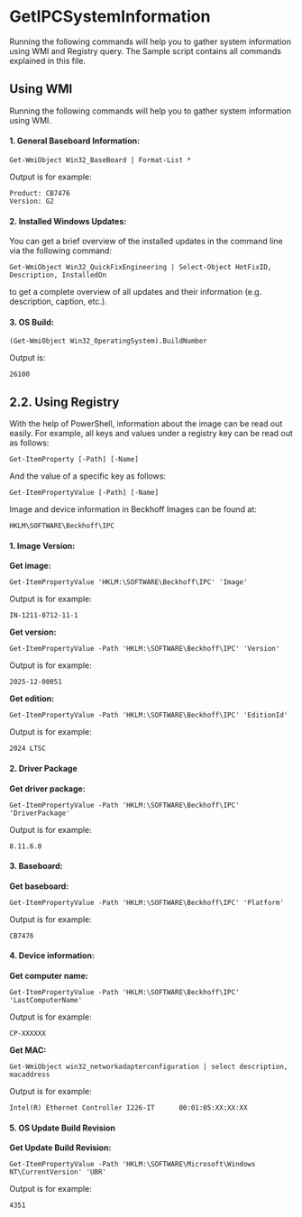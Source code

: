 # GetIPCSystemInformation
Running the following commands will help you to gather system information using WMI and Registry query.
The Sample script contains all commands explained in this file.

## Using WMI
Running the following commands will help you to gather system information using WMI.

#### 1.	General Baseboard Information:

```
Get-WmiObject Win32_BaseBoard | Format-List *
```

Output is for example:  
```
Product: CB7476  
Version: G2
```

#### 2.	Installed Windows Updates:

You can get a brief overview of the installed updates in the command line via the following command:

```
Get-WmiObject Win32_QuickFixEngineering | Select-Object HotFixID, Description, InstalledOn
```

to get a complete overview of all updates and their information (e.g. description, caption, etc.).

#### 3.	OS Build:

```
(Get-WmiObject Win32_OperatingSystem).BuildNumber
```

Output is:  
```
26100
```

## 2.2.	Using Registry

With the help of PowerShell, information about the image can be read out easily. For example, all keys and values under a registry key can be read out as follows:
```
Get-ItemProperty [-Path] [-Name]
```
And the value of a specific key as follows:
```
Get-ItemPropertyValue [-Path] [-Name]
```

Image and device information in Beckhoff Images can be found at:
```
HKLM\SOFTWARE\Beckhoff\IPC
```

#### 1.	Image Version:
**Get image:**  
```
Get-ItemPropertyValue 'HKLM:\SOFTWARE\Beckhoff\IPC' 'Image'
```

Output is for example:
```  
IN-1211-0712-11-1
```

**Get version:**  
```
Get-ItemPropertyValue -Path 'HKLM:\SOFTWARE\Beckhoff\IPC' 'Version'
```

Output is for example:  
```
2025-12-00051
```

**Get edition:**  
```
Get-ItemPropertyValue -Path 'HKLM:\SOFTWARE\Beckhoff\IPC' 'EditionId'
```

Output is for example:  
``` 
2024 LTSC
``` 
#### 2.	Driver Package
**Get driver package:**  

```
Get-ItemPropertyValue -Path 'HKLM:\SOFTWARE\Beckhoff\IPC' 'DriverPackage'
```

Output is for example:  
```
8.11.6.0
```

#### 3.	Baseboard:
**Get baseboard:**  
```
Get-ItemPropertyValue -Path 'HKLM:\SOFTWARE\Beckhoff\IPC' 'Platform'
```

Output is for example:  
```
CB7476
```

#### 4.	Device information:
**Get computer name:**  
```
Get-ItemPropertyValue -Path 'HKLM:\SOFTWARE\Beckhoff\IPC' 'LastComputerName'
```

Output is for example:  
```
CP-XXXXXX
```

**Get MAC:**  
```
Get-WmiObject win32_networkadapterconfiguration | select description, macaddress
```

Output is for example:  
```
Intel(R) Ethernet Controller I226-IT      00:01:05:XX:XX:XX
```

#### 5.	OS Update Build Revision
**Get Update Build Revision:**  
```
Get-ItemPropertyValue -Path 'HKLM:\SOFTWARE\Microsoft\Windows NT\CurrentVersion' 'UBR'
```

Output is for example: 
``` 
4351
```
